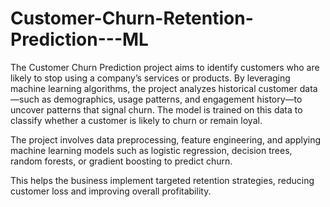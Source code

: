 # Customer-Churn-Retention-Prediction---ML
The Customer Churn Prediction project aims to identify customers who are likely to stop using a company’s services or products. By leveraging machine learning algorithms, the project analyzes historical customer data—such as demographics, usage patterns, and engagement history—to uncover patterns that signal churn. The model is trained on this data to classify whether a customer is likely to churn or remain loyal.

The project involves data preprocessing, feature engineering, and applying machine learning models such as logistic regression, decision trees, random forests, or gradient boosting to predict churn.

This helps the business implement targeted retention strategies, reducing customer loss and improving overall profitability.
